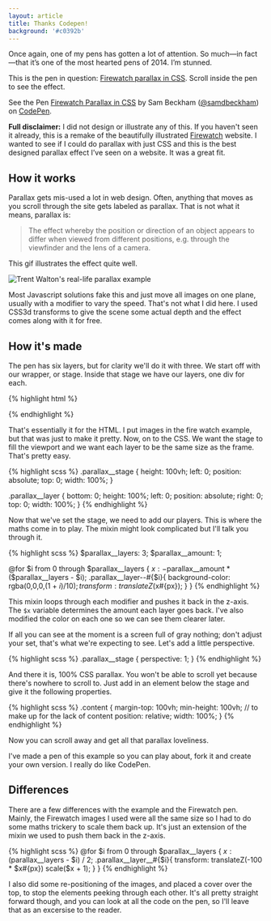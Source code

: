 ```yaml
---
layout: article
title: Thanks Codepen!
background: '#c0392b'
---
```


Once again, one of my pens has gotten a lot of attention. So much—in fact—that it’s one of the most hearted pens of 2014. I’m stunned.

This is the pen in question: [Firewatch parallax in CSS](http://codepen.io/samdbeckham/pen/OPXPNp). Scroll inside the pen to see the effect.

<p data-height="512" data-theme-id="0" data-slug-hash="OPXPNp" data-default-tab="result" data-user="samdbeckham" class='codepen'>See the Pen <a href='http://codepen.io/samdbeckham/pen/OPXPNp/'>Firewatch Parallax in CSS</a> by Sam Beckham (<a href='http://codepen.io/samdbeckham'>@samdbeckham</a>) on <a href='http://codepen.io'>CodePen</a>.</p>
<script async src="//assets.codepen.io/assets/embed/ei.js"></script>

**Full disclaimer:** I did not design or illustrate any of this.
If you haven't seen it already, this is a remake of the beautifully illustrated [Firewatch]() website.
I wanted to see if I could do parallax with just CSS and this is the best designed parallax effect I’ve seen on a website.
It was a great fit.

## How it works

Parallax gets mis-used a lot in web design.
Often, anything that moves as you scroll through the site gets labeled as parallax.
That is not what it means, parallax is:

> The effect whereby the position or direction of an object appears to differ when viewed from different positions, e.g. through the viewfinder and the lens of a camera.

This gif illustrates the effect quite well.

![Trent Walton's real-life parallax example](/images/articles/firewatch/parallax.gif)

Most Javascript solutions fake this and just move all images on one plane, usually with a modifier to vary the speed.
That's not what I did here.
I used CSS3d transforms to give the scene some actual depth and the effect comes along with it for free.

## How it's made
The pen has six layers, but for clarity we'll do it with three.
We start off with our wrapper, or stage. Inside that stage we have our layers, one div for each.

{% highlight html %}
<div class="parallax__stage">
    <div class="parallax__layer parallax__layer--0"></div>
    <div class="parallax__layer parallax__layer--1"></div>
    <div class="parallax__layer parallax__layer--2"></div>
</div>
{% endhighlight %}

That's essentially it for the HTML. I put images in the fire watch example, but that was just to make it pretty.
Now, on to the CSS. 
We want the stage to fill the viewport and we want each layer to be the same size as the frame.
That's pretty easy.

{% highlight scss %}
.parallax__stage {
    height: 100vh;
    left: 0;
    position: absolute;
    top: 0;
    width: 100%;
}

.parallax__layer {
    bottom: 0;
    height: 100%;
    left: 0;
    position: absolute;
    right: 0;
    top: 0;
    width: 100%;
}
{% endhighlight %}

Now that we've set the stage, we need to add our players.
This is where the maths come in to play.
The mixin might look complicated but I'll talk you through it.


{% highlight scss %}
$parallax__layers: 3;
$parallax__amount: 1;

@for $i from 0 through $parallax__layers {
    $x: -$parallax__amount * ($parallax__layers - $i);
    .parallax__layer--#{$i}{
        background-color: rgba(0,0,0,(1 + $i) / 10);
        transform: translateZ($x#{px});
    }
}
{% endhighlight %}

This mixin loops through each modifier and pushes it back in the z-axis.
The `$x` variable determines the amount each layer goes back.
I've also modified the color on each one so we can see them clearer later.

If all you can see at the moment is a screen full of gray nothing; don't adjust your set, that's what we're expecting to see.
Let's add a little perspective.

{% highlight scss %}
.parallax__stage {
    perspective: 1;
}
{% endhighlight %}

And there it is, 100% CSS parallax.
You won't be able to scroll yet because there's nowhere to scroll to.
Just add in an element below the stage and give it the following properties.

{% highlight scss %}
.content {
    margin-top: 100vh;
    min-height: 100vh; // to make up for the lack of content
    position: relative;
    width: 100%;
}
{% endhighlight %}

Now you can scroll away and get all that parallax loveliness.

I've made a pen of this example so you can play about, fork it and create your own version.
I really do like CodePen.

## Differences
There are a few differences with the example and the Firewatch pen.
Mainly, the Firewatch images I used were all the same size so I had to do some maths trickery to scale them back up.
It's just an extension of the mixin we used to push them back in the z-axis.

{% highlight scss %}
@for $i from 0 through $parallax__layers {
    $x: ($parallax__layers - $i) / 2;
    .parallax__layer__#{$i}{
        transform: translateZ(-100 * $x#{px}) scale($x + 1);
    }
}
{% endhighlight %}

I also did some re-positioning of the images, and placed a cover over the top, to stop the elements peeking through each other.
It's all pretty straight forward though, and you can look at all the code on the pen, so I'll leave that as an excersise to the reader.
